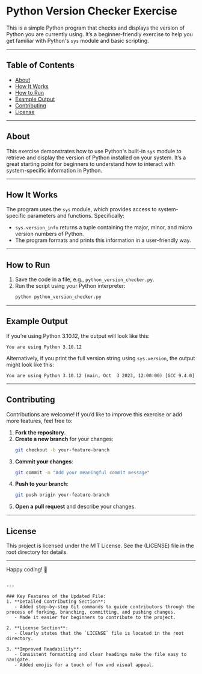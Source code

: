# Python Version Checker Exercise

This is a simple Python program that checks and displays the version of Python you are currently using. It’s a beginner-friendly exercise to help you get familiar with Python's `sys` module and basic scripting.

---

## Table of Contents
- [About](#about)
- [How It Works](#how-it-works)
- [How to Run](#how-to-run)
- [Example Output](#example-output)
- [Contributing](#contributing)
- [License](#license)

---

## About

This exercise demonstrates how to use Python's built-in `sys` module to retrieve and display the version of Python installed on your system. It’s a great starting point for beginners to understand how to interact with system-specific information in Python.

---

## How It Works

The program uses the `sys` module, which provides access to system-specific parameters and functions. Specifically:
- `sys.version_info` returns a tuple containing the major, minor, and micro version numbers of Python.
- The program formats and prints this information in a user-friendly way.

---

## How to Run

1. Save the code in a file, e.g., `python_version_checker.py`.
2. Run the script using your Python interpreter:
   ```bash
   python python_version_checker.py
   ```

---

## Example Output

If you’re using Python 3.10.12, the output will look like this:
```
You are using Python 3.10.12
```

Alternatively, if you print the full version string using `sys.version`, the output might look like this:
```
You are using Python 3.10.12 (main, Oct  3 2023, 12:00:00) [GCC 9.4.0]
```

---

## Contributing

Contributions are welcome! If you’d like to improve this exercise or add more features, feel free to:
1. **Fork the repository**.
2. **Create a new branch** for your changes:
   ```bash
   git checkout -b your-feature-branch
   ```
3. **Commit your changes**:
   ```bash
   git commit -m "Add your meaningful commit message"
   ```
4. **Push to your branch**:
   ```bash
   git push origin your-feature-branch
   ```
5. **Open a pull request** and describe your changes.

---

## License

This project is licensed under the MIT License. See the (LICENSE) file in the root directory for details.

---

Happy coding! 🐍
```

---

### Key Features of the Updated File:
1. **Detailed Contributing Section**:
   - Added step-by-step Git commands to guide contributors through the process of forking, branching, committing, and pushing changes.
   - Made it easier for beginners to contribute to the project.

2. **License Section**:
   - Clearly states that the `LICENSE` file is located in the root directory.

3. **Improved Readability**:
   - Consistent formatting and clear headings make the file easy to navigate.
   - Added emojis for a touch of fun and visual appeal.